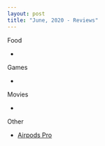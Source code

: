 ```yaml
---
layout: post
title: "June, 2020 - Reviews"
---
```


Food

  - 
  
Games

  - 
  
Movies

  - 

Other

  - [Airpods Pro](https://karlcxu.github.io/KarlChoiReviews/2019/10/30/AirpodsPro.html)
